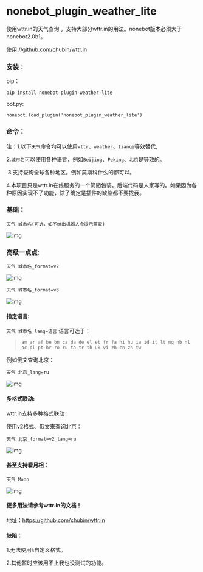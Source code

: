 # nonebot_plugin_weather_lite

使用wttr.in的天气查询 ，支持大部分wttr.in的用法。nonebot版本必须大于nonebot2.0b1。

使用://github.com/chubin/wttr.in

### 安装：

pip：

```
pip install nonebot-plugin-weather-lite
```

bot.py:

```
nonebot.load_plugin('nonebot_plugin_weather_lite')
```



### 命令：

注：1.以下`天气`命令均可以使用`wttr`、`weather`、`tianqi`等效替代,

​		2.`城市名`可以使用各种语言，例如`Beijing`、`Peking`、`北京`是等效的。

​		3.支持查询全球各种地区。例如莫斯科什么的都可以。

​		4.本项目只是wttr.in在线服务的一个简陋包装。后端代码是人家写的。如果因为各种原因实现不了功能，除了确定是插件的缺陷都不要找我。

### 基础：

`天气 城市名(可选，如不给出机器人会提示获取)`

![img](https://wttr.in/beijing.png)

### 高级一点点:

`天气 城市名_format=v2`

![img](https://wttr.in/beijing_format=v2.png)

`天气 城市名_format=v3`

![img](https://wttr.in/beijing_format=v3.png)

#### 指定语言:

`天气 城市名_lang=语言`	语言可选于：

> ```
> am ar af be bn ca da de el et fr fa hi hu ia id it lt mg nb nl oc pl pt-br ro ru ta tr th uk vi zh-cn zh-tw
> ```

例如俄文查询北京：

`天气 北京_lang=ru`

![img](https://wttr.in/%E5%8C%97%E4%BA%AC_lang=ru.png)

#### 多格式联动:

wttr.in支持多种格式联动：

使用v2格式、俄文来查询北京：

`天气 北京_format=v2_lang=ru`

![img](https://wttr.in/%E5%8C%97%E4%BA%AC_format=v2_lang=ru.png)

#### 甚至支持看月相：

`天气 Moon`

![img](https://wttr.in/Moon.png)

#### 更多用法请参考wttr.in的文档！

地址：https://github.com/chubin/wttr.in

#### 缺陷：

1.无法使用`%`自定义格式。

2.其他暂时应该用不上我也没测试的功能。
